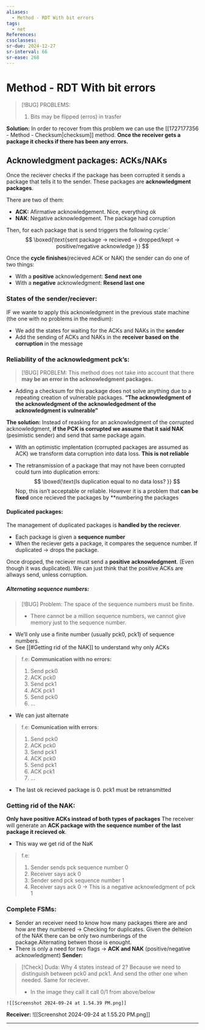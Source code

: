 ```yaml
---
aliases:
  - Method - RDT With bit errors
tags:
  - net
References: 
cssclasses: 
sr-due: 2024-12-27
sr-interval: 66
sr-ease: 268
---
```

# Method - RDT With bit errors

> [!BUG] PROBLEMS: 
> 1. Bits may be flipped (erros) in trasfer

**Solution:**
In order to recover from this problem we can use the [[1727177356 - Method - Checksum|checksum]] method. **Once the receiver gets a package it checks if there has been any errors.**
## Acknowledgment packages: ACKs/NAKs
Once the reciever checks if the package has been corrupted it sends a package that tells it to the sender. These packages are **acknowledgment packages**. 

There are two of them: 
+ **ACK:** Afirmative acknowledgement. Nice, everything ok
+ **NAK**: Negative acknowledgement. The package had corruption

Then, for each package that is send triggers the following cycle:`
$$
\boxed{\text{sent package → recieved → dropped/kept → positive/negative acknowledge }}
$$

Once the **cycle finishes**(recieved ACK or NAK) the sender can do one of two things:

+ With a **positive** acknowledgement: **Send next one**
+ With a **negative** acknowledgment: **Resend last one**
### States of the sender/reciever:
IF we wante to apply this acknowledgment in the previous state machine (the one with no problems in the medium):
+ We add the states for waiting for  the ACKs and NAKs in the **sender**
+ Add the sending of ACKs and NAKs in the **receiver** **based on the corruption** in the message

### Reliability of the acknowledgment pck’s:
> [!BUG] PROBLEM: 
> This method does not take into account that there **may be an error in the acknowledgment packages.**

+ Adding a checksum for this package does not solve anything due to a repeating creation of vulnerable packages. **“The acknowledgment of the acknowledgment of the acknowledgedment of the acknowledgment is vulnerable”**

**The solution:**
Instead of reasking for an acknowledgment of the corrupted acknowledgment, **if the PCK is corrupted we assume that it said NAK** (pesimistic sender) and send that same package again.

+ With an optimistic implentation (corrupted packages are assumed as ACK) we transform data corruption into data loss. **This is not reliable**

+ The retransmission of a package that may not have been corrupted could turn into duplication errors: 
	$$
		\boxed{\text{Is duplication equal to no data loss? }}
	$$
  Nop, this isn’t acceptable or reliable. However it is a problem that **can be fixed** once recieved the packages by **numbering the packages 

#### Duplicated packages:
The management of duplicated packages is **handled by the reciever**. 
+ Each package is given a **sequence number**
+ When the reciever gets a package, it compares the sequence number. If duplicated → drops the package.

Once dropped, the reciever must send a **positive acknowledgment**. (Even though it was duplicated). We can just think that the positive ACKs are allways send, unless corruption.

##### Alternating sequence numbers:

> [!BUG] Problem: 
> The space of the sequence numbers must be finite. 
> + There cannot be a million sequence numbers, we cannot give memory just to the sequence number.

+ We’ll only use a finite number (usually pck0, pck1) of sequence numbers.
+ See [[#Getting rid of the NAK]] to understand why only ACKs

>f.e: **Communication with no errors:**
>1. Send pck0
>2. ACK pck0
>3. Send pck1
>4. ACK pck1
>5. Send pck0
>6. …
+ We can just alternate
> f.e: **Comunication with errors**:
> 1. Send pck0
> 2. ACK pck0
> 3. Send pck1
> 4. ACK pck0
> 5. Send pck1
> 6. ACK pck1
> 7. …
+ The last ok recieved package is 0. pck1 must be retransmitted
### Getting rid of the NAK:
**Only have positive ACKs instead of both types of packages** 
The receiver will generate an **ACK package with the sequence number of the last package it recieved ok**.
+ This way we get rid of the NaK
> f.e: 
> 1. Sender sends pck sequence number 0
> 2. Receiver says ack 0
> 3. Sender send pck sequence number 1
> 4. Receiver says ack 0 → This is a negative acknowledgment of pck 1


### Complete FSMs: 
+ Sender an receiver need to know how many packages there are and how are they numbered → Checking for duplicates. 
  Given the delteion of the NAK there can be only two numberings of the package.Alternating betwen those is enought.
+ There is only a need for two flags → **ACK and NAK** (positive/negative acknowledgment)
**Sender:**

> [!Check] Duda: Why 4 states instead of 2?
> Because we need to distinguish between pck0 and pck1. And send the other one when needed. 
> Same for reciever. 
> + In the image they call it call 0/1 from above/below

	![[Screenshot 2024-09-24 at 1.54.39 PM.png]]
**Receiver:**
	![[Screenshot 2024-09-24 at 1.55.20 PM.png]]

***